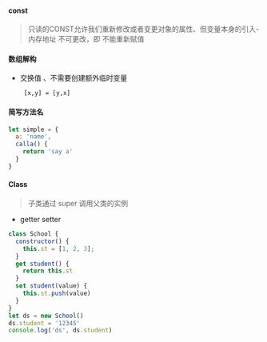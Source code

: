 #### const

> 只读的CONST允许我们重新修改或者变更对象的属性、但变量本身的引入- 内存地址 不可更改，即 不能重新赋值

#### 数组解构

- 交换值 、不需要创建额外临时变量

  ` [x,y] = [y,x]`

#### 简写方法名

```js
let simple = {
  a: 'name',
  calla() {
    return 'say a'
  }
}
```

#### Class

> 子类通过 super 调用父类的实例

- getter setter
  
```js
class School {
  constructor() {
    this.st = [1, 2, 3];
  }
  get student() {
    return this.st
  }
  set student(value) {
    this.st.push(value)
  }
}
let ds = new School()
ds.student = '12345'
console.log('ds', ds.student)
```